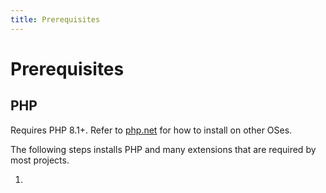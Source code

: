 ```yaml
---
title: Prerequisites
---
```


# Prerequisites

## PHP

Requires PHP 8.1+. Refer to [php.net](https://www.php.net/) for how to install on other OSes.

The following steps installs PHP and many extensions that are required by most projects.

1. 